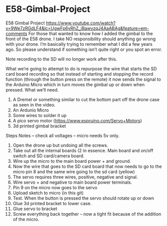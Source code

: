 # E58-Gimbal-Project
E58 Gimbal Project
https://www.youtube.com/watch?v=9We7zRGdLF4&lc=UgwFp6yRhZ_iBawvzqJ4AaABAg&feature=em-comments
For those that wanted to know how I added the gimbal to the front of the E58 drone.  I take NO responsibility should anything go wrong with your drone.  I’m basically trying to remember what I did a few years ago.  So please understand if something isn’t quite right or you spot an error.

Note recording to the SD will no longer work after this.

What we’re going to attempt to do is repurpose the wire that starts the SD card board recording so that instead of starting and stopping the record function (through the button press on the remote) it now sends the signal to the Arduino Micro which in turn moves the gimbal up or down when pressed.
What we’ll need.
1.	A Dremel or something similar to cut the bottom part off the drone case as seen in the video.
2.	An Ardunio Micro
3.	Some wires to solder it up
4.	A pico servo motor (https://www.espruino.com/Servo+Motors)
5.	3d printed gimbal bracket

Steps
Notes – check all voltages – micro needs 5v only.
1.	Open the drone up but undoing all the screws.
2.	Take out all the internal boards (2 in essence. Main board and on/off switch and SD card/camera board.
3.	Wire up the micro to the main board power + and ground.
4.	Now the wire that goes to the SD card board that now needs to go to the micro pin 8 and the same wire going to the sd card (yellow)
5.	The servo requires three wires, positive, negative and signal.  
6.	Wire servo + and negative to main board power terminals.
7.	Pin 9 on the micro now goes to the servo
8.	Upload sketch to micro (in this git)
9.	Test.  When the button is pressed the servo should rotate up or down
10.	Glue 3d printed bracket to lower case.
11.	Glue servo to bracket
12.	Screw everything back together – now a tight fit because of the addition of the micro.
